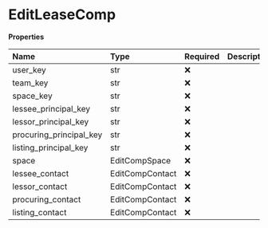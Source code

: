 # EditLeaseComp

**Properties**

| Name                    | Type            | Required | Description |
| :---------------------- | :-------------- | :------- | :---------- |
| user_key                | str             | ❌       |             |
| team_key                | str             | ❌       |             |
| space_key               | str             | ❌       |             |
| lessee_principal_key    | str             | ❌       |             |
| lessor_principal_key    | str             | ❌       |             |
| procuring_principal_key | str             | ❌       |             |
| listing_principal_key   | str             | ❌       |             |
| space                   | EditCompSpace   | ❌       |             |
| lessee_contact          | EditCompContact | ❌       |             |
| lessor_contact          | EditCompContact | ❌       |             |
| procuring_contact       | EditCompContact | ❌       |             |
| listing_contact         | EditCompContact | ❌       |             |

<!-- This file was generated by liblab | https://liblab.com/ -->
